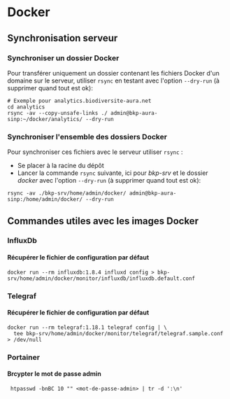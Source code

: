 # Docker

## Synchronisation serveur
### Synchroniser un dossier Docker

Pour transférer uniquement un dossier contenant les fichiers Docker d'un domaine
sur le serveur, utiliser `rsync` en testant avec l'option `--dry-run` (à supprimer quand tout est ok):

```shell
# Exemple pour analytics.biodiversite-aura.net
cd analytics
rsync -av --copy-unsafe-links ./ admin@bkp-aura-sinp:~/docker/analytics/ --dry-run
```

### Synchroniser l'ensemble des dossiers Docker

Pour synchroniser ces fichiers avec le serveur utiliser `rsync` :
 - Se placer à la racine du dépôt
 - Lancer la commande `rsync` suivante, ici pour *bkp-srv* et le dossier *docker* avec l'option `--dry-run` (à supprimer quand tout est ok):

```shell
rsync -av ./bkp-srv/home/admin/docker/ admin@bkp-aura-sinp:/home/admin/docker/ --dry-run
```

## Commandes utiles avec les images Docker

### InfluxDb
#### Récupérer le fichier de configuration par défaut

```shell
docker run --rm influxdb:1.8.4 influxd config > bkp-srv/home/admin/docker/monitor/influxdb/influxdb.default.conf
```

### Telegraf
#### Récupérer le fichier de configuration par défaut

```shell
docker run --rm telegraf:1.18.1 telegraf config | \
  tee bkp-srv/home/admin/docker/monitor/telegraf/telegraf.sample.conf > /dev/null
```

### Portainer
#### Brcypter le mot de passe admin

```shell
 htpasswd -bnBC 10 "" <mot-de-passe-admin> | tr -d ':\n'
```
